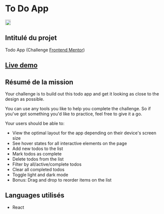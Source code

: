 # To Do App

<img align="center" src="https://img.icons8.com/external-wanicon-lineal-color-wanicon/64/000000/external-warning-construction-wanicon-lineal-color-wanicon.png" alt="Warning" height="18"/>

## Intitulé du projet
Todo App (Challenge [Frontend Mentor](https://www.frontendmentor.io/challenges/todo-app-Su1_KokOW))

## [Live demo](https://timjn-todoapp.netlify.app/)

## Résumé de la mission 

Your challenge is to build out this todo app and get it looking as close to the design as possible.

You can use any tools you like to help you complete the challenge. So if you've got something you'd like to practice, feel free to give it a go.

Your users should be able to:

- View the optimal layout for the app depending on their device's screen size
- See hover states for all interactive elements on the page
- Add new todos to the list
- Mark todos as complete
- Delete todos from the list
- Filter by all/active/complete todos
- Clear all completed todos
- Toggle light and dark mode
- Bonus: Drag and drop to reorder items on the list

## Languages utilisés 
 - React 
 
